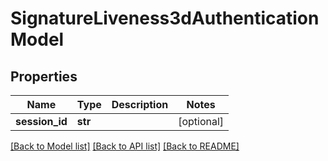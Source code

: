 # SignatureLiveness3dAuthenticationModel

## Properties
Name | Type | Description | Notes
------------ | ------------- | ------------- | -------------
**session_id** | **str** |  | [optional] 

[[Back to Model list]](../README.md#documentation-for-models) [[Back to API list]](../README.md#documentation-for-api-endpoints) [[Back to README]](../README.md)

